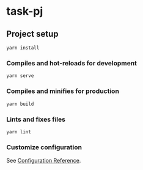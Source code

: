 # task-pj

## Project setup
```
yarn install
```

### Compiles and hot-reloads for development
```
yarn serve
```

### Compiles and minifies for production
```
yarn build
```

### Lints and fixes files
```
yarn lint
```

### Customize configuration
See [Configuration Reference](https://cli.vuejs.org/config/).
